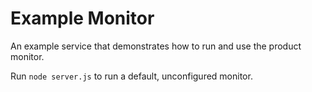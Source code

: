 Example Monitor
===============

An example service that demonstrates how to run and use the product monitor.

Run `node server.js` to run a default, unconfigured monitor.
